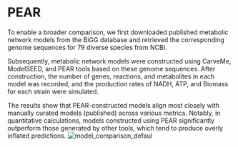 # PEAR
To enable a broader comparison, we first downloaded published metabolic network models from the BiGG database and retrieved the corresponding genome sequences for 79 diverse species from NCBI. 

Subsequently, metabolic network models were constructed using CarveMe, ModelSEED, and PEAR tools based on these genome sequences. After construction, the number of genes, reactions, and metabolites in each model was recorded, and the production rates of NADH, ATP, and Biomass for each strain were simulated. 

The results show that PEAR-constructed models align most closely with manually curated models (published) across various metrics. Notably, in quantitative calculations, models constructed using PEAR significantly outperform those generated by other tools, which tend to produce overly inflated predictions. 
![model_comparison_defaul](https://github.com/user-attachments/assets/496e660b-345b-4d01-a154-df563e75f478)
